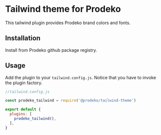 # Tailwind theme for Prodeko

This tailwind plugin provides Prodeko brand colors and fonts.

## Installation

Install from Prodeko github package registry.

## Usage

Add the plugin to your `tailwind.config.js`. Notice that you have to invoke the plugin factory.

```js
//tailwind.config.js

const prodeko_tailwind = require('@prodeko/tailwind-theme')

export default {
  plugins: [
    prodeko_tailwind(),
  ],
}
```